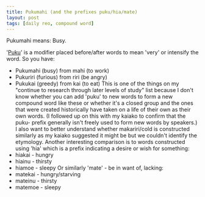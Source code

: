 ```yaml
---
title: Pukumahi (and the prefixes puku/hia/mate)
layout: post
tags: [daily reo, compound word]
---
```


Pukumahi means: Busy.

'[Puku](https://maoridictionary.co.nz/word/6144)' is a modifier placed before/after words to mean 'very' or intensify the word. So you have:
- Pukumahi (busy) from mahi (to work)
- Pukuriri (furious) from riri (be angry)
- Pukukai (greedy) from kai (to eat)
This is one of the things on my "continue to research through later levels of study" list because I don't know whether you can add 'puku' to new words to form a new compound word like these or whether it's a closed group and the ones that were created historically have taken on a life of their own as their own words. (I followed up on this with my kaiako to confirm that the puku- prefix generally isn't freely used to form new words by speakers.) I also want to better understand whether makariri/cold is constructed similarly as my kaiako suggested it might be but we couldn't identify the etymology.
Another interesting comparison is to words constructed using 'hia' which is a prefix indicating a desire or wish for something:
- hiakai - hungry
- hiainu - thirsty
- hiamoe - sleepy
Or similarly 'mate' - be in want of, lacking:
- matekai - hungry/starving
- mateinu - thirsty
- matemoe - sleepy